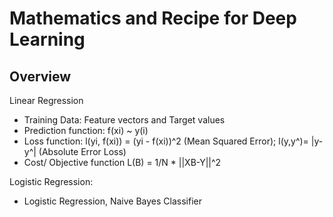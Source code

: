 # Mathematics and Recipe for Deep Learning

## Overview

Linear Regression
- Training Data: Feature vectors and Target values
- Prediction function: f(xi) ~ y(i)
- Loss function: l(yi, f(xi)) = (yi - f(xi))^2 (Mean Squared Error); l(y,y^)=  |y-y^| (Absolute Error Loss)
- Cost/ Objective function
L(B) = 1/N * ||XB-Y||^2

Logistic Regression:
- Logistic Regression, Naive Bayes Classifier